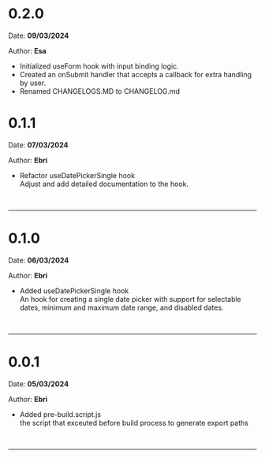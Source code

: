 # 0.2.0

Date: **09/03/2024**

Author: **Esa**

- Initialized useForm hook with input binding logic.
- Created an onSubmit handler that accepts a callback for extra handling by user.
- Renamed CHANGELOGS.MD to CHANGELOG.md

# 0.1.1

Date: **07/03/2024**

Author: **Ebri**

- Refactor useDatePickerSingle hook
  <br>Adjust and add detailed documentation to the hook.

<br/>

---

# 0.1.0

Date: **06/03/2024**

Author: **Ebri**

- Added useDatePickerSingle hook
  <br>An hook for creating a single date picker with support for selectable dates, minimum and maximum date range, and disabled dates.

<br/>

---

# 0.0.1

Date: **05/03/2024**

Author: **Ebri**

- Added pre-build.script.js
  <br>the script that exceuted before build process to generate export paths

<br/>

---
